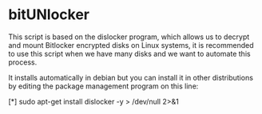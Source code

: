 # bitUNlocker
This script is based on the dislocker program, which allows us to decrypt and mount Bitlocker encrypted disks on Linux systems, it is recommended to use this script when we have many disks and we want to automate this process.

It installs automatically in debian but you can install it in other distributions by editing the package management program on this line:

[*] sudo apt-get install dislocker -y > /dev/null 2>&1

